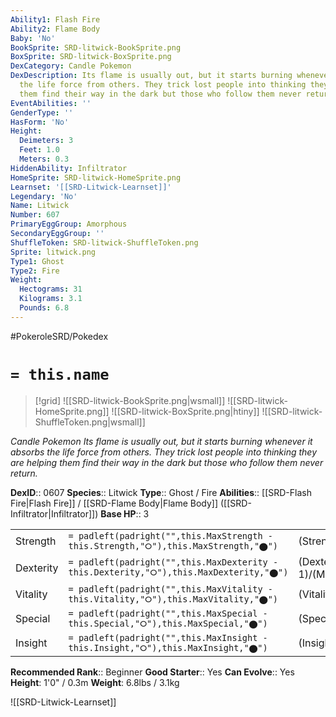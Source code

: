 ```yaml
---
Ability1: Flash Fire
Ability2: Flame Body
Baby: 'No'
BookSprite: SRD-litwick-BookSprite.png
BoxSprite: SRD-litwick-BoxSprite.png
DexCategory: Candle Pokemon
DexDescription: Its flame is usually out, but it starts burning whenever it absorbs
  the life force from others. They trick lost people into thinking they are helping
  them find their way in the dark but those who follow them never return.
EventAbilities: ''
GenderType: ''
HasForm: 'No'
Height:
  Deimeters: 3
  Feet: 1.0
  Meters: 0.3
HiddenAbility: Infiltrator
HomeSprite: SRD-litwick-HomeSprite.png
Learnset: '[[SRD-Litwick-Learnset]]'
Legendary: 'No'
Name: Litwick
Number: 607
PrimaryEggGroup: Amorphous
SecondaryEggGroup: ''
ShuffleToken: SRD-litwick-ShuffleToken.png
Sprite: litwick.png
Type1: Ghost
Type2: Fire
Weight:
  Hectograms: 31
  Kilograms: 3.1
  Pounds: 6.8
---
```


#PokeroleSRD/Pokedex

# `= this.name`

> [!grid]
> ![[SRD-litwick-BookSprite.png|wsmall]]
> ![[SRD-litwick-HomeSprite.png]]
> ![[SRD-litwick-BoxSprite.png|htiny]]
> ![[SRD-litwick-ShuffleToken.png|wsmall]]


*Candle Pokemon*
*Its flame is usually out, but it starts burning whenever it absorbs the life force from others. They trick lost people into thinking they are helping them find their way in the dark but those who follow them never return.*

**DexID**:: 0607
**Species**:: Litwick
**Type**:: Ghost / Fire
**Abilities**:: [[SRD-Flash Fire|Flash Fire]] / [[SRD-Flame Body|Flame Body]] ([[SRD-Infiltrator|Infiltrator]])
**Base HP**:: 3

|           |                                                                                        |                                          |
| --------- | -------------------------------------------------------------------------------------- | ---------------------------------------- |
| Strength  | `= padleft(padright("",this.MaxStrength - this.Strength,"⭘"),this.MaxStrength,"⬤")`    | (Strength::1)/(MaxStrength::3)   |
| Dexterity | `= padleft(padright("",this.MaxDexterity - this.Dexterity,"⭘"),this.MaxDexterity,"⬤")` | (Dexterity:: 1)/(MaxDexterity::3) |
| Vitality  | `= padleft(padright("",this.MaxVitality - this.Vitality,"⭘"),this.MaxVitality,"⬤")`    | (Vitality::2)/(MaxVitality::4)   |
| Special   | `= padleft(padright("",this.MaxSpecial - this.Special,"⭘"),this.MaxSpecial,"⬤")`       | (Special::2)/(MaxSpecial::4)     |
| Insight   | `= padleft(padright("",this.MaxInsight - this.Insight,"⭘"),this.MaxInsight,"⬤")`       | (Insight::2)/(MaxInsight::4)     |


**Recommended Rank**:: Beginner
**Good Starter**:: Yes
**Can Evolve**:: Yes
**Height**: 1'0" / 0.3m
**Weight**: 6.8lbs / 3.1kg

![[SRD-Litwick-Learnset]]